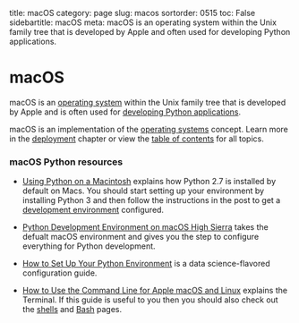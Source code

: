 title: macOS
category: page
slug: macos
sortorder: 0515
toc: False
sidebartitle: macOS
meta: macOS is an operating system within the Unix family tree that is developed by Apple and often used for developing Python applications.


# macOS
macOS is an [operating system](/operating-system.html) 
within the Unix family tree that is developed by Apple and is often 
used for [developing Python applications](/learning-programming.html).

<div class="well see-also">macOS is an implementation of the <a href="/operating-systems.html">operating systems</a> concept. Learn more in the <a href="/deployment.html">deployment</a> chapter or view the <a href="/table-of-contents.html">table of contents</a> for all topics.</div>


### macOS Python resources
* [Using Python on a Macintosh](https://docs.python.org/3/using/mac.html)
  explains how Python 2.7 is installed by default on Macs. You should
  start setting up your environment by installing Python 3 and then follow
  the instructions in the post to get a 
  [development environment](/development-environment.html) configured.

* [Python Development Environment on macOS High Sierra](https://hackercodex.com/guide/python-development-environment-on-mac-osx/)
  takes the defualt macOS environment and gives you the step to configure
  everything for Python development.

* [How to Set Up Your Python Environment](https://www.davidculley.com/installing-python-on-a-mac/)
  is a data science-flavored configuration guide.

* [How to Use the Command Line for Apple macOS and Linux](https://www.taniarascia.com/how-to-use-the-command-line-for-apple-macos-and-linux/)
  explains the Terminal. If this guide is useful to you then you should 
  also check out the [shells](/shells.html) and 
  [Bash](/bourne-again-shell-bash.html) pages.
